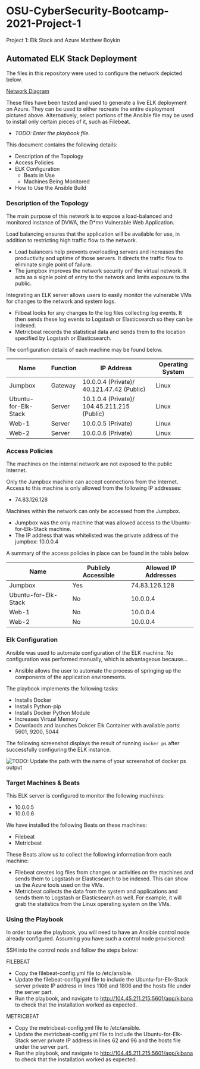 # OSU-CyberSecurity-Bootcamp-2021-Project-1
Project 1: Elk Stack and Azure
Matthew Boykin

## Automated ELK Stack Deployment

The files in this repository were used to configure the network depicted below.

[Network Diagram](https://github.com/Boykinm1/OSU-CyberSecurity-Bootcamp-2021-Project-1/blob/563021ed3269494b0ee618ce077d58e8133438c6/Project%201%20Diagram.drawio.png)

These files have been tested and used to generate a live ELK deployment on Azure. They can be used to either recreate the entire deployment pictured above. Alternatively, select portions of the Ansible file may be used to install only certain pieces of it, such as Filebeat.

  - _TODO: Enter the playbook file._

This document contains the following details:
- Description of the Topology
- Access Policies
- ELK Configuration
  - Beats in Use
  - Machines Being Monitored
- How to Use the Ansible Build


### Description of the Topology

The main purpose of this network is to expose a load-balanced and monitored instance of DVWA, the D*mn Vulnerable Web Application.

Load balancing ensures that the application will be available for use, in addition to restricting high traffic flow to the network.
- Load balancers help prevents overloading servers and increases the productivity and uptime of those servers. It directs the traffic flow to eliminate single point of failure.
- The jumpbox improves the network security onf the virtual network. It acts as a signle point of entry to the network and limits exposure to the public.

Integrating an ELK server allows users to easily monitor the vulnerable VMs for changes to the network and system logs.
- Filbeat looks for any changes to the log files collecting log events. It then sends these log events to Logstash or Elasticsearch so they can be indexed.
- Metricbeat records the statistical data and sends them to the location specified by Logstash or Elasticsearch.

The configuration details of each machine may be found below.

| Name                 | Function | IP Address                                  | Operating System |
|----------------------|----------|---------------------------------------------|------------------|
| Jumpbox              | Gateway  | 10.0.0.4 (Private)/ 40.121.47.42 (Public)   | Linux            |
| Ubuntu-for-Elk-Stack | Server   | 10.1.0.4 (Private)/ 104.45.211.215 (Public) | Linux            |
| Web-1                | Server   | 10.0.0.5 (Private)                          | Linux            |
| Web-2                | Server   | 10.0.0.6 (Private)                          | Linux            |

### Access Policies

The machines on the internal network are not exposed to the public Internet. 

Only the Jumpbox machine can accept connections from the Internet. Access to this machine is only allowed from the following IP addresses:
- 74.83.126.128

Machines within the network can only be accessed from the Jumpbox.
- Jumpbox was the only machine that was allowed access to the Ubuntu-for-Elk-Stack machine.
- The IP address that was whitelisted was the private address of the jumpbox: 10.0.0.4

A summary of the access policies in place can be found in the table below.

| Name                 | Publicly Accessible | Allowed IP Addresses |
|----------------------|---------------------|----------------------|
| Jumpbox              | Yes                 | 74.83.126.128        |
| Ubuntu-for-Elk-Stack | No                  | 10.0.0.4             |
| Web-1                | No                  | 10.0.0.4             |
| Web-2                | No                  | 10.0.0.4             |

### Elk Configuration

Ansible was used to automate configuration of the ELK machine. No configuration was performed manually, which is advantageous because...
- Ansible allows the user to automate the process of springing up the components of the application environments.

The playbook implements the following tasks:
- Installs Docker
- Installs Python-pip
- Installs Docker Python Module
- Increases Virtual Memory
- Downlaods and launches Dokcer Elk Container with available ports: 5601, 9200, 5044

The following screenshot displays the result of running `docker ps` after successfully configuring the ELK instance.

![TODO: Update the path with the name of your screenshot of docker ps output](Images/docker_ps_output.png)

### Target Machines & Beats
This ELK server is configured to monitor the following machines:
- 10.0.0.5
- 10.0.0.6

We have installed the following Beats on these machines:
- Filebeat
- Metricbeat

These Beats allow us to collect the following information from each machine:
- Filebeat creates log files from changes or activities on the machines and sends them to Logstash or Elasticsearch to be indexed. This can show us the Azure tools used on the VMs.
- Metricbeat collects the data from the system and applications and sends them to Logstash or Elasticsearch as well. For example, it will grab the statistics from the Linux operating system on the VMs.

### Using the Playbook
In order to use the playbook, you will need to have an Ansible control node already configured. Assuming you have such a control node provisioned: 

SSH into the control node and follow the steps below:

  FILEBEAT

- Copy the filebeat-config.yml file to /etc/ansible.
- Update the filebeat-config.yml file to include the Ubuntu-for-Elk-Stack server private IP address in lines 1106 and 1806 and the hosts file under the server part.
- Run the playbook, and navigate to http://104.45.211.215:5601/app/kibana to check that the installation worked as expected.

METRICBEAT

- Copy the metricbeat-config.yml file to /etc/ansible.
- Update the metricbeat-config.yml file to include the Ubuntu-for-Elk-Stack server private IP address in lines 62 and 96 and the hosts file under the server part.
- Run the playbook, and navigate to http://104.45.211.215:5601/app/kibana to check that the installation worked as expected.
